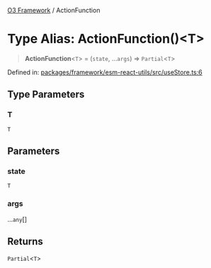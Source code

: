 [O3 Framework](../API.md) / ActionFunction

# Type Alias: ActionFunction()\<T\>

> **ActionFunction**\<`T`\> = (`state`, ...`args`) => `Partial`\<`T`\>

Defined in: [packages/framework/esm-react-utils/src/useStore.ts:6](https://github.com/UjjawalPrabhat/openmrs-esm-core/blob/main/packages/framework/esm-react-utils/src/useStore.ts#L6)

## Type Parameters

### T

`T`

## Parameters

### state

`T`

### args

...`any`[]

## Returns

`Partial`\<`T`\>

